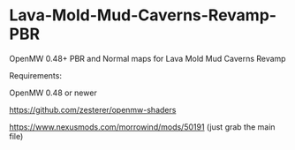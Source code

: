 # Lava-Mold-Mud-Caverns-Revamp-PBR
OpenMW 0.48+  PBR and Normal maps for Lava Mold Mud Caverns Revamp

Requirements:

OpenMW 0.48 or newer

https://github.com/zesterer/openmw-shaders

https://www.nexusmods.com/morrowind/mods/50191 (just grab the main file)
